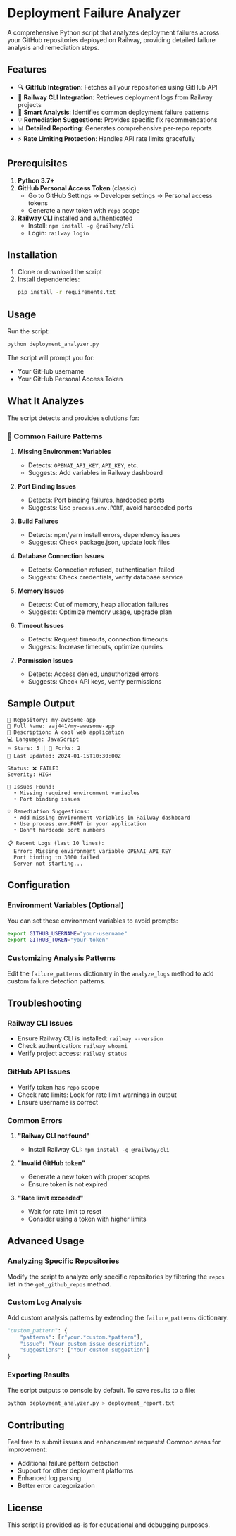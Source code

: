 # Deployment Failure Analyzer

A comprehensive Python script that analyzes deployment failures across your GitHub repositories deployed on Railway, providing detailed failure analysis and remediation steps.

## Features

- 🔍 **GitHub Integration**: Fetches all your repositories using GitHub API
- 🚂 **Railway CLI Integration**: Retrieves deployment logs from Railway projects
- 🔧 **Smart Analysis**: Identifies common deployment failure patterns
- 💡 **Remediation Suggestions**: Provides specific fix recommendations
- 📊 **Detailed Reporting**: Generates comprehensive per-repo reports
- ⚡ **Rate Limiting Protection**: Handles API rate limits gracefully

## Prerequisites

1. **Python 3.7+**
2. **GitHub Personal Access Token** (classic)
   - Go to GitHub Settings → Developer settings → Personal access tokens
   - Generate a new token with `repo` scope
3. **Railway CLI** installed and authenticated
   - Install: `npm install -g @railway/cli`
   - Login: `railway login`

## Installation

1. Clone or download the script
2. Install dependencies:
   ```bash
   pip install -r requirements.txt
   ```

## Usage

Run the script:
```bash
python deployment_analyzer.py
```

The script will prompt you for:
- Your GitHub username
- Your GitHub Personal Access Token

## What It Analyzes

The script detects and provides solutions for:

### 🚨 Common Failure Patterns

1. **Missing Environment Variables**
   - Detects: `OPENAI_API_KEY`, `API_KEY`, etc.
   - Suggests: Add variables in Railway dashboard

2. **Port Binding Issues**
   - Detects: Port binding failures, hardcoded ports
   - Suggests: Use `process.env.PORT`, avoid hardcoded ports

3. **Build Failures**
   - Detects: npm/yarn install errors, dependency issues
   - Suggests: Check package.json, update lock files

4. **Database Connection Issues**
   - Detects: Connection refused, authentication failed
   - Suggests: Check credentials, verify database service

5. **Memory Issues**
   - Detects: Out of memory, heap allocation failures
   - Suggests: Optimize memory usage, upgrade plan

6. **Timeout Issues**
   - Detects: Request timeouts, connection timeouts
   - Suggests: Increase timeouts, optimize queries

7. **Permission Issues**
   - Detects: Access denied, unauthorized errors
   - Suggests: Check API keys, verify permissions

## Sample Output

```
📁 Repository: my-awesome-app
🔗 Full Name: aaj441/my-awesome-app
📝 Description: A cool web application
💻 Language: JavaScript
⭐ Stars: 5 | 🍴 Forks: 2
🔄 Last Updated: 2024-01-15T10:30:00Z

Status: ❌ FAILED
Severity: HIGH

🚨 Issues Found:
  • Missing required environment variables
  • Port binding issues

💡 Remediation Suggestions:
  • Add missing environment variables in Railway dashboard
  • Use process.env.PORT in your application
  • Don't hardcode port numbers

📋 Recent Logs (last 10 lines):
  Error: Missing environment variable OPENAI_API_KEY
  Port binding to 3000 failed
  Server not starting...
```

## Configuration

### Environment Variables (Optional)

You can set these environment variables to avoid prompts:

```bash
export GITHUB_USERNAME="your-username"
export GITHUB_TOKEN="your-token"
```

### Customizing Analysis Patterns

Edit the `failure_patterns` dictionary in the `analyze_logs` method to add custom failure detection patterns.

## Troubleshooting

### Railway CLI Issues
- Ensure Railway CLI is installed: `railway --version`
- Check authentication: `railway whoami`
- Verify project access: `railway status`

### GitHub API Issues
- Verify token has `repo` scope
- Check rate limits: Look for rate limit warnings in output
- Ensure username is correct

### Common Errors

1. **"Railway CLI not found"**
   - Install Railway CLI: `npm install -g @railway/cli`

2. **"Invalid GitHub token"**
   - Generate a new token with proper scopes
   - Ensure token is not expired

3. **"Rate limit exceeded"**
   - Wait for rate limit to reset
   - Consider using a token with higher limits

## Advanced Usage

### Analyzing Specific Repositories

Modify the script to analyze only specific repositories by filtering the `repos` list in the `get_github_repos` method.

### Custom Log Analysis

Add custom analysis patterns by extending the `failure_patterns` dictionary:

```python
"custom_pattern": {
    "patterns": [r"your.*custom.*pattern"],
    "issue": "Your custom issue description",
    "suggestions": ["Your custom suggestion"]
}
```

### Exporting Results

The script outputs to console by default. To save results to a file:

```bash
python deployment_analyzer.py > deployment_report.txt
```

## Contributing

Feel free to submit issues and enhancement requests! Common areas for improvement:

- Additional failure pattern detection
- Support for other deployment platforms
- Enhanced log parsing
- Better error categorization

## License

This script is provided as-is for educational and debugging purposes.